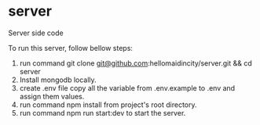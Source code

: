 # server
Server side code


To run this server, follow bellow steps:
1. run command git clone git@github.com:hellomaidincity/server.git && cd server
2. Install mongodb locally.
3. create .env file copy all the variable from .env.example to .env and assign them values.
4. run command npm install from project's root directory.
5. run command npm run start:dev to start the server.
